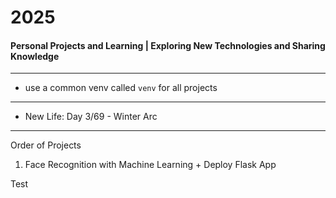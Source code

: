 # 2025
#### Personal Projects and Learning | Exploring New Technologies and Sharing Knowledge

---

- use a common venv called `venv` for all projects

--- 

- New Life: Day 3/69 - Winter Arc

---
Order of Projects

1. Face Recognition with Machine Learning + Deploy Flask App


Test
